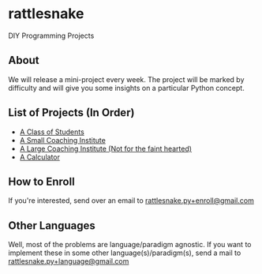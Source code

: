 # rattlesnake
DIY Programming Projects

## About
We will release a mini-project every week. The project will be marked by difficulty and will give you some insights on a particular Python concept.

## List of Projects (In Order)

* [A Class of Students](https://github.com/ranveeraggarwal/rattlesnake/tree/master/rattlesnake/01-a-class-of-students)
* [A Small Coaching Institute](https://github.com/ranveeraggarwal/rattlesnake/tree/master/rattlesnake/02-a-small-coaching-institute)
* [A Large Coaching Institute (Not for the faint hearted)](https://github.com/ranveeraggarwal/rattlesnake/tree/master/rattlesnake/02.5-a-large-coaching-institute)
* [A Calculator](https://github.com/ranveeraggarwal/rattlesnake/tree/master/rattlesnake/03-calculator)

## How to Enroll
If you're interested, send over an email to rattlesnake.py+enroll@gmail.com

## Other Languages
Well, most of the problems are language/paradigm agnostic. If you want to implement these in some other language(s)/paradigm(s), send a mail to rattlesnake.py+language@gmail.com    
